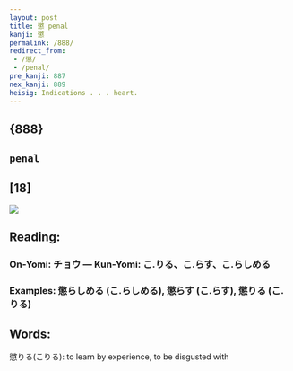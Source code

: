 ```yaml
---
layout: post
title: 懲 penal
kanji: 懲
permalink: /888/
redirect_from:
 - /懲/
 - /penal/
pre_kanji: 887
nex_kanji: 889
heisig: Indications . . . heart.
---
```


## {888}

## `penal`

## [18]

<div class="stroke"><img src="E687B2.png" /></div>

## Reading:

### On-Yomi: チョウ &mdash; Kun-Yomi: こ.りる、こ.らす、こ.らしめる

### Examples: 懲らしめる (こ.らしめる), 懲らす (こ.らす), 懲りる (こ.りる)

## Words:

懲りる(こりる): to learn by experience, to be disgusted with
